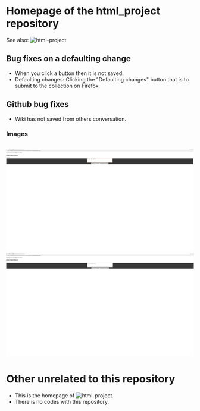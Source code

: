 # Homepage of the html_project repository
See also: ![html-project](https://github.com/zixuan75/html_project)
## Bug fixes on a defaulting change
 - When you click a button then it is not saved.
 - Defaulting changes: Clicking the "Defaulting changes" button that is to submit to the collection on Firefox.
## Github bug fixes
 - Wiki has not saved from others conversation.
### Images
![Screenshot 1](post.png)
![Screenshot 2](foulder.png)
---
# Other unrelated to this repository
 - This is the homepage of ![html-project](https://github.com/zixuan75/html_project).
 - There is no codes with this repository.
